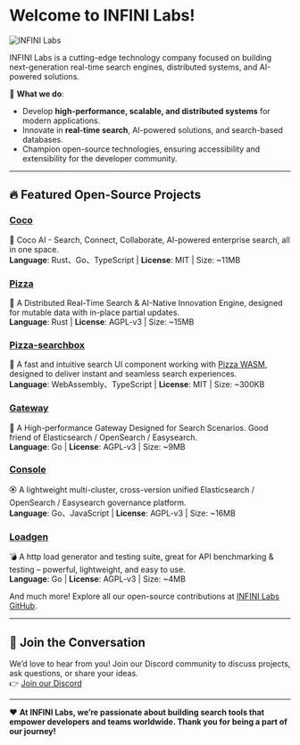 # Welcome to INFINI Labs!  

![INFINI Labs](https://docs.infinilabs.com/assets/img/home/bg.svg)  

INFINI Labs is a cutting-edge technology company focused on building next-generation real-time search engines, distributed systems, and AI-powered solutions.  

🌟 **What we do**:  
- Develop **high-performance, scalable, and distributed systems** for modern applications.  
- Innovate in **real-time search**, AI-powered solutions, and search-based databases.  
- Champion open-source technologies, ensuring accessibility and extensibility for the developer community.  

---

## 🔥 Featured Open-Source Projects  

### [Coco](https://github.com/infinilabs/coco-app)  
🥥 Coco AI - Search, Connect, Collaborate, AI-powered enterprise search, all in one space.  
**Language**: Rust、Go、TypeScript | **License**: MIT | Size: ~11MB

### [Pizza](https://pizza.rs/docs/)
🍕 A Distributed Real-Time Search & AI-Native Innovation Engine, designed for mutable data with in-place partial updates.  
**Language**: Rust | **License**: AGPL-v3 | Size: ~15MB

### [Pizza-searchbox](https://github.com/infinilabs/pizza-searchbox)  
🎁 A fast and intuitive search UI component working with [Pizza WASM](https://github.com/infinilabs/pizza-wasm), designed to deliver instant and seamless search experiences.  
**Language**: WebAssembly、TypeScript  | **License**: MIT | Size: ~300KB 

### [Gateway](https://github.com/infinilabs/gateway)  
🚀 A High-performance Gateway Designed for Search Scenarios. Good friend of Elasticsearch / OpenSearch / Easysearch.  
**Language**: Go | **License**: AGPL-v3 | Size: ~9MB

### [Console](https://github.com/infinilabs/console)  
🏵️ A lightweight multi-cluster, cross-version unified Elasticsearch / OpenSearch / Easysearch governance platform.  
**Language**: Go、JavaScript | **License**: AGPL-v3 | Size: ~16MB

### [Loadgen](https://github.com/infinilabs/loadgen)  
💣 A http load generator and testing suite,  great for API benchmarking & testing – powerful, lightweight, and easy to use.  
**Language**: Go | **License**: AGPL-v3 | Size: ~4MB


And much more! Explore all our open-source contributions at [INFINI Labs GitHub](https://github.com/infinilabs).  

---

## 💬 Join the Conversation  

We’d love to hear from you! Join our Discord community to discuss projects, ask questions, or share your ideas.  
👉 [Join our Discord](https://discord.gg/4tKTMkkvVX)  

---


❤️ **At INFINI Labs, we’re passionate about building search tools that empower developers and teams worldwide. Thank you for being a part of our journey!**  
